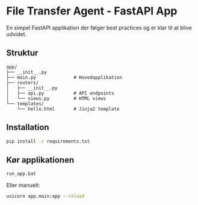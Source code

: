 # File Transfer Agent - FastAPI App

En simpel FastAPI applikation der følger best practices og er klar til at blive udvidet.

## Struktur

```
app/
├── __init__.py
├── main.py              # Hovedapplikation
├── routers/
│   ├── __init__.py
│   ├── api.py           # API endpoints
│   └── views.py         # HTML views
└── templates/
    └── hello.html       # Jinja2 template
```

## Installation

```cmd
pip install -r requirements.txt
```

## Kør applikationen

```cmd
run_app.bat
```

Eller manuelt:
```cmd
uvicorn app.main:app --reload
```
